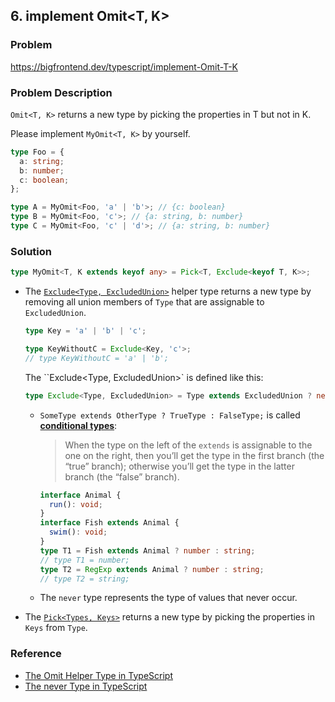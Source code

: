 ## 6. implement Omit<T, K>

### Problem

https://bigfrontend.dev/typescript/implement-Omit-T-K

### Problem Description

`Omit<T, K>` returns a new type by picking the properties in T but not in K.

Please implement `MyOmit<T, K>` by yourself.

```ts
type Foo = {
  a: string;
  b: number;
  c: boolean;
};

type A = MyOmit<Foo, 'a' | 'b'>; // {c: boolean}
type B = MyOmit<Foo, 'c'>; // {a: string, b: number}
type C = MyOmit<Foo, 'c' | 'd'>; // {a: string, b: number}
```

### Solution

```ts
type MyOmit<T, K extends keyof any> = Pick<T, Exclude<keyof T, K>>;
```

- The [`Exclude<Type, ExcludedUnion>`](https://www.typescriptlang.org/docs/handbook/utility-types.html#excludetype-excludedunion) helper type returns a new type by removing all union members of `Type` that are assignable to `ExcludedUnion`.

  ```ts
  type Key = 'a' | 'b' | 'c';

  type KeyWithoutC = Exclude<Key, 'c'>;
  // type KeyWithoutC = 'a' | 'b';
  ```

  The ``Exclude<Type, ExcludedUnion>` is defined like this:

  ```ts
  type Exclude<Type, ExcludedUnion> = Type extends ExcludedUnion ? never : Type;
  ```

  - `SomeType extends OtherType ? TrueType : FalseType;` is called [**conditional types**](https://www.typescriptlang.org/docs/handbook/2/conditional-types.html):

    > When the type on the left of the `extends` is assignable to the one on the right, then you’ll get the type in the first branch (the “true” branch); otherwise you’ll get the type in the latter branch (the “false” branch).

    ```ts
    interface Animal {
      run(): void;
    }
    interface Fish extends Animal {
      swim(): void;
    }
    type T1 = Fish extends Animal ? number : string;
    // type T1 = number;
    type T2 = RegExp extends Animal ? number : string;
    // type T2 = string;
    ```

  - The `never` type represents the type of values that never occur.

- The [`Pick<Types, Keys>`](./5.implement-Pick-T-K.md) returns a new type by picking the properties in `Keys` from `Type`.

### Reference

- [The Omit Helper Type in TypeScript](https://mariusschulz.com/blog/the-omit-helper-type-in-typescript)
- [The never Type in TypeScript](https://mariusschulz.com/blog/the-never-type-in-typescript)
